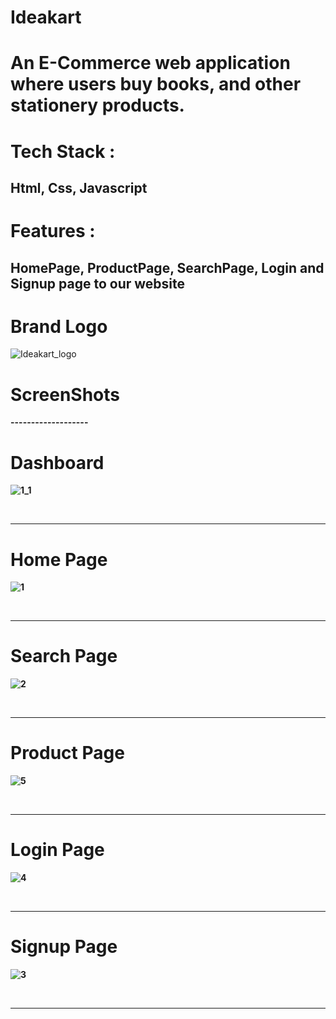 <h1>Ideakart</h1>

<h1>An E-Commerce web application where users buy books, and other stationery products.</h1>

<h1>Tech Stack :</h1> <h2>Html, Css, Javascript</h2>

<h1>Features :</h1> <h2>HomePage, ProductPage, SearchPage, Login and Signup page to our website</h2>

<h1>Brand Logo</h1>

![Ideakart_logo](https://user-images.githubusercontent.com/107463708/218685356-f5366d63-9679-4ece-9e31-07d0fcabba1f.png)


<h1>ScreenShots</h1>

<b>-------------------<b/>
<h1>Dashboard</h1>

![1_1](https://user-images.githubusercontent.com/107463708/218686857-a5976267-8965-44cd-aa87-3505de883c06.png)


<br/>
<hr/>
<h1>Home Page</h1>

![1](https://user-images.githubusercontent.com/107463708/218686907-feccba4d-9b45-4fef-a1d4-71d992aae3d0.png)


<br/>
<hr/>
<h1>Search Page</h1>

![2](https://user-images.githubusercontent.com/107463708/218687091-21cbdd1d-c90a-4193-a203-00223b50a2f6.png)



<br/>
<hr/>
<h1>Product Page</h1>

![5](https://user-images.githubusercontent.com/107463708/218687207-7a59f42f-87d1-407c-9cf7-b87a4f9ae002.png)




<br/>
<hr/>
<h1>Login Page</h1>

![4](https://user-images.githubusercontent.com/107463708/218687257-5a4eb025-6e93-4dd6-9760-f40be9769454.png)




<br/>
<hr/>
<h1>Signup Page</h1>

![3](https://user-images.githubusercontent.com/107463708/218687284-1952f63a-0d16-4bd2-950a-a4a2781823c7.png)

<br/>
<hr/>
